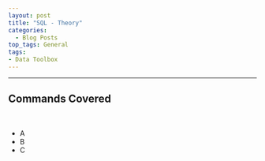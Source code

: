 ```yaml
---
layout: post
title: "SQL - Theory"
categories:
  - Blog Posts
top_tags: General
tags:
- Data Toolbox
---
```


<hr>

## Commands Covered

<br>

- A
- B 
- C



